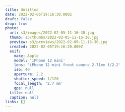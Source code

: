 ```yaml
---
title: Untitled
date: 2022-02-05T19:16:30.000Z
draft: false
drop: true
photo:
  url: s3/images/2022-02-05-11-16-30.jpg
  thumb: s3/thumbs/2022-02-05-11-16-30.jpg
  preview: s3/previews/2022-02-05-11-16-30.jpg
  created: 2022-02-05T19:16:30.000Z
  exif:
    make: Apple
    model: 'iPhone 12 mini'
    lens: 'iPhone 12 mini front camera 2.71mm f/2.2'
    iso: 40
    aperture: 2.2
    shutter_speed: 1/120
    focal_length: '2.7 mm'
    gps: null
  title: null
  caption: null
links: []
---
```

